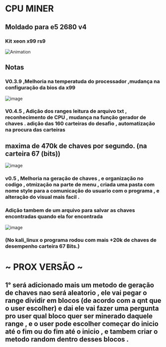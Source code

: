 # CPU MINER 
## Moldado para e5 2680 v4
### Kit xeon x99 rs9

![Animation](https://cdn.dribbble.com/users/900374/screenshots/5338161/cpu_mining_2.gif)

## Notas
### V0.3.9 ,Melhoria na temperatuda do processador ,mudança na configuração da bios da x99 

![image](https://github.com/user-attachments/assets/cf3ef771-d781-40cd-9688-c9f53bd04efc)

### V0.4.5 , Adição dos ranges leitura de arquivo txt , reconhecimento de CPU , mudança na função gerador de chaves . adição das 160 carteiras do desafio , automatização na procura das carteiras 
## maxima de 470k de chaves por segundo. (na carteira 67 (bits))

![image](https://github.com/user-attachments/assets/82f2dc08-a945-42c7-b3a8-1f2b75bee607)

### v0.5 , Melhoria na geração de chaves , e organização no codigo , otmização na parte de menu , criada uma pasta com nome style para a comunicação do usuario com o programa , e alteração do visual mais facil .
### Adição tambem de um arquivo para salvar as chaves encontradas quando ela for encontrada 

![image](https://github.com/user-attachments/assets/23453539-af6f-4740-a64f-94e46fe18b76)
### (No kali_linux o programa rodou com mais +20k de chaves de desempenho carteira 67 Bits.)

# ~ PROX VERSÃO ~
## 1° será adicionado mais um metodo de geração de chaves nao será aleatorio , ele vai pegar o range dividir em blocos (de acordo com a qnt que o user escolher) e dai ele vai fazer uma pergunta pro user qual bloco quer ser minerado daquele range , e o user pode escolher começar do inicio até o fim ou do fim até o inicio , e tambem criar o metodo random dentro desses blocos .

